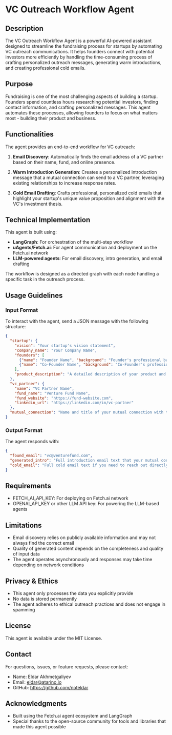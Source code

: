# VC Outreach Workflow Agent

## Description
The VC Outreach Workflow Agent is a powerful AI-powered assistant designed to streamline the fundraising process for startups by automating VC outreach communications. It helps founders connect with potential investors more efficiently by handling the time-consuming process of crafting personalized outreach messages, generating warm introductions, and creating professional cold emails.

## Purpose
Fundraising is one of the most challenging aspects of building a startup. Founders spend countless hours researching potential investors, finding contact information, and crafting personalized messages. This agent automates these processes, allowing founders to focus on what matters most - building their product and business.

## Functionalities

The agent provides an end-to-end workflow for VC outreach:

1. **Email Discovery**: Automatically finds the email address of a VC partner based on their name, fund, and online presence.

2. **Warm Introduction Generation**: Creates a personalized introduction message that a mutual connection can send to a VC partner, leveraging existing relationships to increase response rates.

3. **Cold Email Drafting**: Crafts professional, personalized cold emails that highlight your startup's unique value proposition and alignment with the VC's investment thesis.

## Technical Implementation

This agent is built using:
- **LangGraph**: For orchestration of the multi-step workflow
- **uAgents/Fetch.ai**: For agent communication and deployment on the Fetch.ai network
- **LLM-powered agents**: For email discovery, intro generation, and email drafting

The workflow is designed as a directed graph with each node handling a specific task in the outreach process.

## Usage Guidelines

### Input Format
To interact with the agent, send a JSON message with the following structure:

```json
{
  "startup": {
    "vision": "Your startup's vision statement",
    "company_name": "Your Company Name",
    "founders": [
      {"name": "Founder Name", "background": "Founder's professional background"},
      {"name": "Co-Founder Name", "background": "Co-Founder's professional background"}
    ],
    "product_description": "A detailed description of your product and its benefits"
  },
  "vc_partner": {
    "name": "VC Partner Name",
    "fund_name": "Venture Fund Name",
    "fund_website": "https://fund-website.com",
    "linkedin_url": "https://linkedin.com/in/vc-partner"
  },
  "mutual_connection": "Name and title of your mutual connection with the VC partner"
}
```

### Output Format
The agent responds with:

```json
{
  "found_email": "vc@venturefund.com",
  "generated_intro": "Full introduction email text that your mutual connection can use",
  "cold_email": "Full cold email text if you need to reach out directly"
}
```

## Requirements
- FETCH_AI_API_KEY: For deploying on Fetch.ai network
- OPENAI_API_KEY or other LLM API key: For powering the LLM-based agents

## Limitations
- Email discovery relies on publicly available information and may not always find the correct email
- Quality of generated content depends on the completeness and quality of input data
- The agent operates asynchronously and responses may take time depending on network conditions

## Privacy & Ethics
- This agent only processes the data you explicitly provide
- No data is stored permanently
- The agent adheres to ethical outreach practices and does not engage in spamming

## License
This agent is available under the MIT License.

## Contact
For questions, issues, or feature requests, please contact:
- Name: Eldar Akhmetgaliyev
- Email: eldar@atarino.io 
- GitHub: https://github.com/noteldar

## Acknowledgments
- Built using the Fetch.ai agent ecosystem and LangGraph
- Special thanks to the open-source community for tools and libraries that made this agent possible 